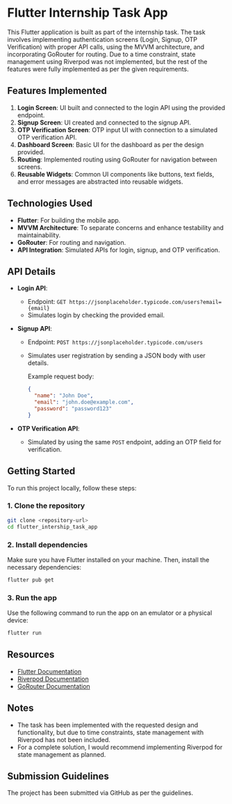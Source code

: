 # Flutter Internship Task App

This Flutter application is built as part of the internship task. The task involves implementing authentication screens (Login, Signup, OTP Verification) with proper API calls, using the MVVM architecture, and incorporating GoRouter for routing. Due to a time constraint, state management using Riverpod was not implemented, but the rest of the features were fully implemented as per the given requirements.

## Features Implemented
1. **Login Screen**: UI built and connected to the login API using the provided endpoint.
2. **Signup Screen**: UI created and connected to the signup API.
3. **OTP Verification Screen**: OTP input UI with connection to a simulated OTP verification API.
4. **Dashboard Screen**: Basic UI for the dashboard as per the design provided.
5. **Routing**: Implemented routing using GoRouter for navigation between screens.
6. **Reusable Widgets**: Common UI components like buttons, text fields, and error messages are abstracted into reusable widgets.

## Technologies Used
- **Flutter**: For building the mobile app.
- **MVVM Architecture**: To separate concerns and enhance testability and maintainability.
- **GoRouter**: For routing and navigation.
- **API Integration**: Simulated APIs for login, signup, and OTP verification.

## API Details
- **Login API**:
  - Endpoint: `GET https://jsonplaceholder.typicode.com/users?email={email}`
  - Simulates login by checking the provided email.
  
- **Signup API**:
  - Endpoint: `POST https://jsonplaceholder.typicode.com/users`
  - Simulates user registration by sending a JSON body with user details.

    Example request body:
    ```json
    {
      "name": "John Doe",
      "email": "john.doe@example.com",
      "password": "password123"
    }
    ```

- **OTP Verification API**:
  - Simulated by using the same `POST` endpoint, adding an OTP field for verification.

## Getting Started

To run this project locally, follow these steps:

### 1. Clone the repository
```bash
git clone <repository-url>
cd flutter_intership_task_app
```

### 2. Install dependencies
Make sure you have Flutter installed on your machine. Then, install the necessary dependencies:

```bash
flutter pub get
```

### 3. Run the app
Use the following command to run the app on an emulator or a physical device:

```bash
flutter run
```

## Resources
- [Flutter Documentation](https://flutter.dev/docs)
- [Riverpod Documentation](https://riverpod.dev/)
- [GoRouter Documentation](https://pub.dev/packages/go_router)

## Notes
- The task has been implemented with the requested design and functionality, but due to time constraints, state management with Riverpod has not been included.
- For a complete solution, I would recommend implementing Riverpod for state management as planned.

## Submission Guidelines
The project has been submitted via GitHub as per the guidelines.